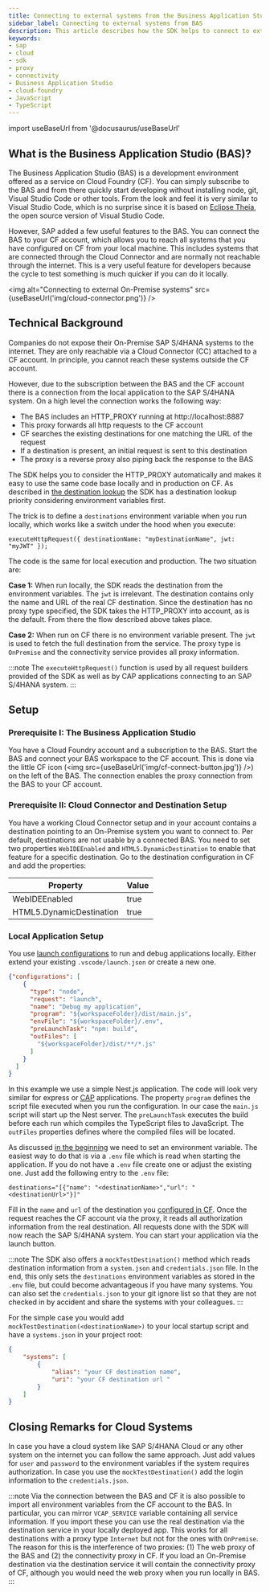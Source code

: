 ```yaml
---
title: Connecting to external systems from the Business Application Studio (BAS) with the SAP Cloud SDK for JavaScript / TypeScript
sidebar_label: Connecting to external systems from BAS
description: This article describes how the SDK helps to connect to external systems from the Business Application Studio.
keywords:
- sap
- cloud
- sdk
- proxy
- connectivity
- Business Application Studio
- cloud-foundry
- JavaScript
- TypeScript
---
```


import useBaseUrl from '@docusaurus/useBaseUrl'

## What is the Business Application Studio (BAS)? ##

The Business Application Studio (BAS) is a development environment offered as a service on Cloud Foundry (CF).
You can simply subscribe to the BAS and from there quickly start developing without installing node, git, Visual Studio Code or other tools.
From the look and feel it is very similar to Visual Studio Code, which is no surprise since it is based on [Eclipse Theia](https://theia-ide.org/), the open source version of Visual Studio Code.

However, SAP added a few useful features to the BAS. 
You can connect the BAS to your CF account, which allows you to reach all systems that you have configured on CF from your local machine. This includes systems that are connected through the Cloud Connector and are normally not reachable through the internet.
This is a very useful feature for developers because the cycle to test something is much quicker if you can do it locally.

<img alt="Connecting to external On-Premise systems" src={useBaseUrl('img/cloud-connector.png')} />

## Technical Background <a name="background"></a> ##

Companies do not expose their On-Premise SAP S/4HANA systems to the internet.
They are only reachable via a Cloud Connector (CC) attached to a CF account.
In principle, you cannot reach these systems outside the CF account.    

However, due to the subscription between the BAS and the CF account there is a connection from the local application to the SAP S/4HANA system.
On a high level the connection works the following way:
- The BAS includes an HTTP_PROXY running at http://localhost:8887 
- This proxy forwards all http requests to the CF account
- CF searches the existing destinations for one matching the URL of the request
- If a destination is present, an initial request is sent to this destination
- The proxy is a reverse proxy also piping back the response to the BAS

The SDK helps you to consider the HTTP_PROXY automatically and makes it easy to use the same code base locally and in production on CF.
As described in [the destination lookup](../features/connectivity/destination-js-sdk) the SDK has a destination lookup priority considering environment variables first.

The trick is to define a `destinations` environment variable when you run locally, which works like a switch under the hood when you execute:

```$xslt
executeHttpRequest({ destinationName: "myDestinationName", jwt: "myJWT" });
```

The code is the same for local execution and production. The two situation are:

**Case 1:** When run locally, the SDK reads the destination from the environment variables. The `jwt` is irrelevant.
The destination contains only the name and URL of the real CF destination. 
Since the destination has no proxy type specified, the SDK takes the HTTP_PROXY into account, as is the default.
From there the flow described above takes place.

**Case 2:** When run on CF there is no environment variable present. 
The `jwt` is used to fetch the full destination from the service.
The proxy type is `OnPremise` and the connectivity service provides all proxy information.


:::note
The `executeHttpRequest()` function is used by all request builders provided of the SDK as well as by CAP applications connecting to an SAP S/4HANA system.
:::

## Setup ##

### Prerequisite I: The Business Application Studio ###

You have a Cloud Foundry account and a subscription to the BAS. 
Start the BAS and connect your BAS workspace to the CF account. 
This is done via the little CF icon (<img src={useBaseUrl('img/cf-connect-button.jpg')} />) on the left of the BAS.
The connection enables the proxy connection from the BAS to your CF account.

### Prerequisite II: Cloud Connector and Destination Setup  <a name="CCandDestSetup"></a> ###

You have a working Cloud Connector setup and in your account contains a destination pointing to an On-Premise system you want to connect to.
Per default, destinations are not usable by a connected BAS. 
You need to set two properties `WebIDEEnabled` and `HTML5.DynamicDestination` to enable that feature for a specific destination.
Go to the destination configuration in CF and add the properties:

|Property|Value|
|---|---|
|WebIDEEnabled|true|
|HTML5.DynamicDestination|true|
  
### Local Application Setup

You use [launch configurations](https://code.visualstudio.com/docs/editor/debugging#_launchjson-attributes) to run and debug applications locally.
Either extend your existing `.vscode/launch.json` or create a new one. 
```JSON
{"configurations": [
    {
      "type": "node",
      "request": "launch",
      "name": "Debug my application",
      "program": "${workspaceFolder}/dist/main.js",
      "envFile": "${workspaceFolder}/.env",
      "preLaunchTask": "npm: build",
      "outFiles": [
        "${workspaceFolder}/dist/**/*.js"
      ]
    }
  ]
}
```
In this example we use a simple Nest.js application. 
The code will look very similar for express or [CAP](https://community.sap.com/topics/cloud-application-programming) applications.
The property `program` defines the script file executed when you run the configuration. 
In our case the `main.js` script will start up the Nest server.
The `preLaunchTask` executes the build before each run which compiles the TypeScript files to JavaScript. 
The `outFiles` properties defines where the compiled files will be located.

As discussed [in the beginning](#background) we need to set an environment variable.
The easiest way to do that is via a `.env` file which is read when starting the application.
If you do not have a `.env` file create one or adjust the existing one.
Just add the following entry to the `.env` file:

```
destinations="[{"name": "<destinationName>","url": "<destinationUrl>"}]"
```
Fill in the `name` and `url` of the destination you [configured in CF](#CCandDestSetup).
Once the request reaches the CF account via the proxy, it reads all authorization information from the real destination.
All requests done with the SDK will now reach the SAP S/4HANA system. 
You can start your application via the launch button. 

:::note
The SDK also offers a `mockTestDestination()` method which reads destination information from a `system.json` and `credentials.json` file.
In the end, this only sets the `destinations` environment variables as stored in the `.env` file, but could become advantageous if you have many systems.
You can also set the `credentials.json` to your git ignore list so that they are not checked in by accident and share the systems with your colleagues.
:::

For the simple case you would add `mockTestDestination(<destinationName>)` to your local startup script and have a `systems.json` in your project root:
```JSON
{
    "systems": [
        {
            "alias": "your CF destination name",
            "uri": "your CF destination url "
        }
    ]
}
```

## Closing Remarks for Cloud Systems

In case you have a cloud system like SAP S/4HANA Cloud or any other system on the internet you can follow the same approach.
Just add values for `user` and `password` to the environment variables if the system requires authorization.
In case you use the `mockTestDestination()` add the login information to the `credentials.json`.

:::note
Via the connection between the BAS and CF it is also possible to import all environment variables from the CF account to the BAS.
In particular, you can mirror `VCAP_SERVICE` variable containing all service information.
If you import these you can use the real destination via the destination service in your locally deployed app.
This works for all destinations with a proxy type `Internet` but not for the ones with `OnPremise`. 
The reason for this is the interference of two proxies: (1) The web proxy of the BAS and (2) the connectivity proxy in CF.
If you load an On-Premise destination via the destination service it will contain the connectivity proxy of CF, although you would need the web proxy when you run locally in BAS.
:::

